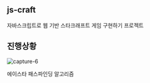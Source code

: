 ## js-craft

자바스크립트로 웹 기반 스타크래프트 게임 구현하기 프로젝트

## 진행상황
![capture-6](https://user-images.githubusercontent.com/41279460/130113118-221c9dd2-ba54-410e-9a98-ebd4f352b721.gif)

에이스타 패스파인딩 알고리즘 
